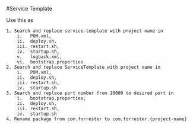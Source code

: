 #Service Template

Use this as

    1. Search and replace service-template with project name in 
        i.   POM.xml,
        ii.  deploy.sh,
        iii. restart.sh,
        iv.  startup.sh,
        v.   logback.xml,
        vi.  bootstrap.properties
    2. Search and replace ServiceTemplate with project name in 
        i.   POM.xml, 
        ii.  deploy.sh,
        iii. restart.sh,
        iv.  startup.sh
    3. Search and replace port number from 10000 to desired port in 
        i.   bootstrap.properties, 
        ii.  deploy.sh, 
        iii. restart.sh,
        iv.  startup.sh
    4. Rename package from com.forrester to com.forrester.{project-name}
